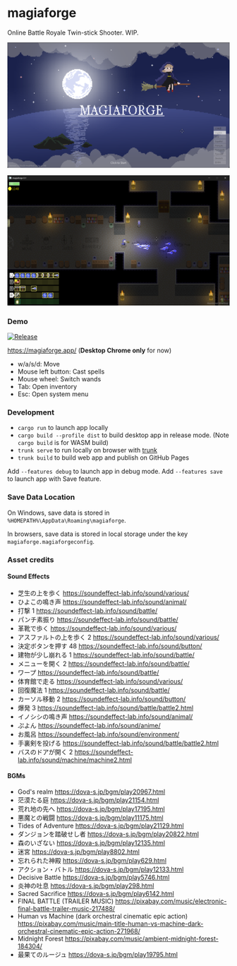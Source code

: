 # magiaforge

Online Battle Royale Twin-stick Shooter. WIP.

![](misc/screenshot_title.png)

![](misc/screenshot.png)

### Demo

[![Release](https://github.com/aratama/magiaforge/actions/workflows/release.yaml/badge.svg)](https://github.com/aratama/magiaforge/actions/workflows/release.yaml)

https://magiaforge.app/ (**Desktop Chrome only** for now)

- w/a/s/d: Move
- Mouse left button: Cast spells
- Mouse wheel: Switch wands
- Tab: Open inventory
- Esc: Open system menu

### Development

- `cargo run` to launch app locally
- `cargo build --profile dist` to build desktop app in release mode. (Note `cargo build` is for WASM build)
- `trunk serve` to run locally on browser with [trunk](https://trunkrs.dev/)
- `trunk build` to build web app and publish on GitHub Pages

Add `--features debug` to launch app in debug mode.
Add `--features save` to launch app with Save feature.

### Save Data Location

On Windows, save data is stored in `%HOMEPATH%\AppData\Roaming\magiaforge`.

In browsers, save data is stored in local storage under the key `magiaforge.magiaforgeconfig`.

### Asset credits

#### Sound Effects

- 芝生の上を歩く https://soundeffect-lab.info/sound/various/
- ひよこの鳴き声 https://soundeffect-lab.info/sound/animal/
- 打撃 1 https://soundeffect-lab.info/sound/battle/
- パンチ素振り https://soundeffect-lab.info/sound/battle/
- 革靴で歩く https://soundeffect-lab.info/sound/various/
- アスファルトの上を歩く 2 https://soundeffect-lab.info/sound/various/
- 決定ボタンを押す 48 https://soundeffect-lab.info/sound/button/
- 建物が少し崩れる 1 https://soundeffect-lab.info/sound/battle/
- メニューを開く 2 https://soundeffect-lab.info/sound/battle/
- ワープ https://soundeffect-lab.info/sound/battle/
- 体育館で走る https://soundeffect-lab.info/sound/various/
- 回復魔法 1 https://soundeffect-lab.info/sound/battle/
- カーソル移動 2 https://soundeffect-lab.info/sound/button/
- 爆発 3 https://soundeffect-lab.info/sound/battle/battle2.html
- イノシシの鳴き声 https://soundeffect-lab.info/sound/animal/
- ぷよん https://soundeffect-lab.info/sound/anime/
- お風呂 https://soundeffect-lab.info/sound/environment/
- 手裏剣を投げる https://soundeffect-lab.info/sound/battle/battle2.html
- バスのドアが開く 2 https://soundeffect-lab.info/sound/machine/machine2.html

#### BGMs

- God's realm https://dova-s.jp/bgm/play20967.html
- 茫漠たる庭 https://dova-s.jp/bgm/play21154.html
- 荒れ地の先へ https://dova-s.jp/bgm/play17195.html
- 悪魔との戦闘 https://dova-s.jp/bgm/play11175.html
- Tides of Adventure https://dova-s.jp/bgm/play21129.html
- ダンジョンを踏破せし者 https://dova-s.jp/bgm/play20822.html
- 森のいざない https://dova-s.jp/bgm/play12135.html
- 迷宮 https://dova-s.jp/bgm/play8802.html
- 忘れられた神殿 https://dova-s.jp/bgm/play629.html
- アクション・バトル https://dova-s.jp/bgm/play12133.html
- Decisive Battle https://dova-s.jp/bgm/play5746.html
- 炎神の吐息 https://dova-s.jp/bgm/play298.html
- Sacred Sacrifice https://dova-s.jp/bgm/play6142.html
- FINAL BATTLE (TRAILER MUSIC) https://pixabay.com/music/electronic-final-battle-trailer-music-217488/
- Human vs Machine (dark orchestral cinematic epic action) https://pixabay.com/music/main-title-human-vs-machine-dark-orchestral-cinematic-epic-action-271968/
- Midnight Forest https://pixabay.com/music/ambient-midnight-forest-184304/
- 最果てのルージュ https://dova-s.jp/bgm/play19795.html
